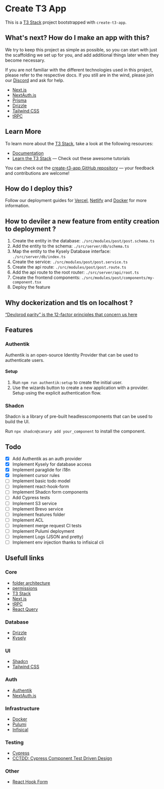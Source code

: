 # Create T3 App

This is a [T3 Stack](https://create.t3.gg/) project bootstrapped with `create-t3-app`.

## What's next? How do I make an app with this?

We try to keep this project as simple as possible, so you can start with just the scaffolding we set up for you, and add additional things later when they become necessary.

If you are not familiar with the different technologies used in this project, please refer to the respective docs. If you still are in the wind, please join our [Discord](https://t3.gg/discord) and ask for help.

- [Next.js](https://nextjs.org)
- [NextAuth.js](https://next-auth.js.org)
- [Prisma](https://prisma.io)
- [Drizzle](https://orm.drizzle.team)
- [Tailwind CSS](https://tailwindcss.com)
- [tRPC](https://trpc.io)

## Learn More

To learn more about the [T3 Stack](https://create.t3.gg/), take a look at the following resources:

- [Documentation](https://create.t3.gg/)
- [Learn the T3 Stack](https://create.t3.gg/en/faq#what-learning-resources-are-currently-available) — Check out these awesome tutorials

You can check out the [create-t3-app GitHub repository](https://github.com/t3-oss/create-t3-app) — your feedback and contributions are welcome!

## How do I deploy this?

Follow our deployment guides for [Vercel](https://create.t3.gg/en/deployment/vercel), [Netlify](https://create.t3.gg/en/deployment/netlify) and [Docker](https://create.t3.gg/en/deployment/docker) for more information.

## How to deviler a new feature from entity creation to deployment ?

1. Create the entity in the database: `./src/modules/post/post.schema.ts`
2. Add the entity to the schema: `./src/server/db/schema.ts`
3. Map the entity to the Kysely Database interface: `./src/server/db/index.ts`
4. Create the service: `./src/modules/post/post.service.ts`
5. Create the api route: `./src/modules/post/post.route.ts`
6. Add the api route to the root router: `./src/server/api/root.ts`
7. Create the frontend components: `./src/modules/post/components/my-component.tsx`
8. Deploy the feature

## Why dockerization and tls on localhost ?

[“Dev/prod parity” is the 12-factor principles that concern us here](https://12factor.net/dev-prod-parity)

## Features

### Authentik

Authentik is an open-source Identity Provider that can be used to authenticate users.

#### Setup

1. Run `npm run authentik:setup` to create the initial user.
2. Use the wizards button to create a new application with a provider. Setup using the explicit authentication flow.

### Shadcn

Shadcn is a library of pre-built headlesscomponents that can be used to build the UI.

Run `npx shadcn@canary add your_component` to install the component.

## Todo

- [x] Add Authentik as an auth provider
- [x] Implement Kysely for database access
- [x] Implement paraglide for i18n
- [x] Implement cursor rules
- [ ] Implement basic todo model
- [ ] Implement react-hook-form
- [ ] Implement Shadcn form components
- [ ] Add Cypress tests
- [ ] Implement S3 service
- [ ] Implement Brevo service
- [ ] Implement features folder
- [ ] Implement ACL
- [ ] Implement merge request CI tests
- [ ] Implement Pulumi deployment
- [ ] Implement Logs (JSON and pretty)
- [ ] Implement env injection thanks to infisical cli

## Usefull links

### Core

- [folder architecture](https://www.youtube.com/watch?v=xyxrB2Aa7KE)
- [permissions](https://www.youtube.com/watch?v=5GG-VUvruzE)
- [T3 Stack](https://create.t3.gg/)
- [Next.js](https://nextjs.org/)
- [tRPC](https://trpc.io/)
- [React Query](https://tanstack.com/query/latest/docs/framework/react/overview)

### Database

- [Drizzle](https://orm.drizzle.team/)
- [Kysely](https://kysely.dev/)

### UI

- [Shadcn](https://ui.shadcn.com/)
- [Tailwind CSS](https://tailwindcss.com/)

### Auth

- [Authentik](https://docs.authentik.io/)
- [NextAuth.js](https://next-auth.js.org/)

### Infrastructure

- [Docker](https://www.docker.com/)
- [Pulumi](https://www.pulumi.com/)
- [Infisical](https://infisical.com/)

### Testing

- [Cypress](https://www.cypress.io/)
- [CCTDD: Cypress Component Test Driven Design](https://muratkerem.gitbook.io/cctdd)

### Other

- [React Hook Form](https://react-hook-form.com/)

